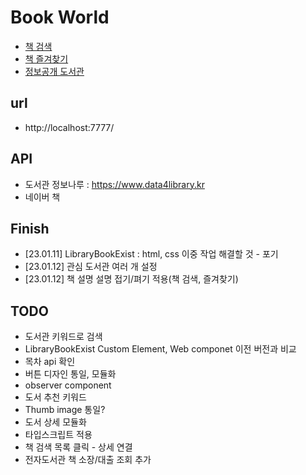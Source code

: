 # Book World

- [책 검색](./src/html/search.html) 
- [책 즐겨찾기](./src/html/favorite.html) 
- [정보공개 도서관](./src/html/library.html) 


## url
- http://localhost:7777/


## API 
- 도서관 정보나루 : https://www.data4library.kr
- 네이버 책 

## Finish
- [23.01.11] LibraryBookExist : html, css 이중 작업 해결할 것 - 포기 
- [23.01.12] 관심 도서관 여러 개 설정
- [23.01.12] 책 설명 설명 접기/펴기 적용(책 검색, 즐겨찾기)

## TODO
- 도서관 키워드로 검색
- LibraryBookExist Custom Element, Web componet 이전 버전과 비교
- 목차 api 확인
- 버튼 디자인 통일, 모듈화
- observer component
- 도서 추천 키워드
- Thumb image 통일?
- 도서 상세 모듈화
- 타입스크립트 적용
- 책 검색 목록 클릭 - 상세 연결
- 전자도서관 책 소장/대출 조회 추가

